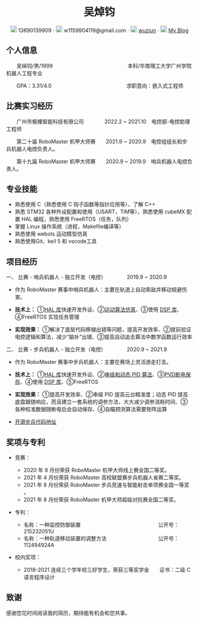  <center>
     <h1>吴焯钧</h1>
     <div>
         <span>
             <img src="assets/phone-solid.svg" width="18px">
             13690139909
         </span>
         ·
         <span>
             <img src="assets/envelope-solid.svg" width="18px">
             w1159904119@gmail.com
         </span>
         ·
         <span>
             <img src="assets/github-brands.svg" width="18px">
             <a href="https://github.com/wuzjun">wuzjun</a>
         </span>
         ·
         <span>
             <img src="assets/rss-solid.svg" width="18px">
             <a href="https://lapzjfit.site">My Blog</a>
         </span>
     </div>
 </center>

## 个人信息 

&emsp;&emsp;吴焯钧/男/1999&emsp;&emsp;&emsp;&emsp;&emsp;&emsp;&emsp;&emsp;&emsp;&emsp;&emsp;&emsp;&emsp;&emsp;&ensp;本科/华南理工大学广州学院机器人工程专业

&emsp;&emsp;GPA：3.31/4.0&emsp;&emsp;&emsp;&emsp;&emsp;&emsp;&emsp;&emsp;&emsp;&emsp;&emsp;&emsp;&emsp;&emsp;&ensp;求职意向：嵌入式工程师

## 比赛实习经历

&emsp;&emsp;广州市极臻智能科技有限公司&emsp;&emsp;&emsp;&emsp;2022.2 ~ 2021.10&ensp;&ensp;电控部-电控助理工程师

&emsp;&emsp;第二十届 RoboMaster 机甲大师赛&ensp;&ensp;&ensp;&ensp;2021.9 ~ 2020.9&emsp;电控组组长和步兵机器人电控负责人。

&emsp;&emsp;第十九届 RoboMaster 机甲大师赛&ensp;&ensp;&ensp;&ensp;2020.9 ~ 2019.9&emsp;哨兵机器人电控负责人。

## 专业技能

- 熟悉使用 C（熟悉使用 C 钩子函数等指针应用等），了解 C++
- 熟悉 STM32 各种外设配置和使用（USART，TIM等），熟悉使用 cubeMX 配置 HAL 编程，熟悉使用 FreeRTOS（任务，队列）
- 掌握 Linux 操作系统（进程，Makefile编译等）
- 熟悉使用 webots 运动模型仿真
- 熟悉使用Git、keil 5 和 vscode工具

## 项目经历

一、 比赛 - 哨兵机器人 - 独立开发（电控）&emsp;&emsp;&emsp;&emsp;2019.9 ~ 2020.9

- 作为 RoboMaster 赛事中哨兵机器人：主要在轨道上自动索敌并移动规避伤害。

- **技术上：** ①[HAL 库](https://lapzjfit.site/post/cubeMX%2FcubeMX%E5%BA%8F%E7%AB%A0)快速开发外设、②[运动算法仿真](https://github.com/wuzjun/2020RM_Sentry)、③使用 [DSP 库](https://lapzjfit.site/post/cubeMX%2FcubeMX-DSP%2FDSP)、④FreeRTOS 实现任务管理

- **实现效果：** ①解决了底层代码移植出错等问题，提高开发效率、②提前验证电控逻辑和算法，减少“脑补”出错、③提高自动追击算法中数学函数运行效率

二、 比赛 - 步兵机器人 - 独立开发（电控）&emsp;&emsp;&emsp;&emsp;2020.9 ~ 2021.9

- 作为 RoboMaster 赛事中步兵机器人：主要在赛场上灵活游走打击。

- **技术上：** ①[HAL 库](https://lapzjfit.site/post/cubeMX%2FcubeMX%E5%BA%8F%E7%AB%A0)快速开发外设、②[串级和动态 PID 算法](https://lapzjfit.site/post/Algorithm%2FAll_PID%2FPID)、③[PVD断电保存](https://lapzjfit.site/post/cubeMX%2FcubeMX-PWR)、④使用 [DSP 库](https://lapzjfit.site/post/cubeMX%2FcubeMX-DSP%2FDSP)、⑤FreeRTOS

- **实现效果：** ①提高开发效率、②串级 PID 提高云台精准度；动态 PID 提高底盘跟随响应，而且建立一套系统的调参方法，大大减少调参消耗时间、③各种校准数据随断电后会自动保存、④自瞄预测算法需要矩阵运算

- [开源步兵代码地址](https://github.com/wuzjun/2021RM_Infantry)

## 奖项与专利

- 竞赛：
    - 2020 年 8 月份荣获 RoboMaster 机甲大师线上赛全国二等奖。
    - 2021 年 4 月份荣获 RoboMaster 高校联盟赛步兵机器人省赛二等奖。
    - 2021 年 8 月份荣获 RoboMaster 步兵竞速与智能射击单项赛全国一等奖 。
    - 2021 年 8 月份荣获 RoboMaster 机甲大师超级对抗赛全国二等奖。
- 专利：

    - 名称：一种监控防御装置&emsp;&emsp;&emsp;&emsp;&emsp;&emsp;&emsp;&emsp;&emsp;&emsp;&emsp;&emsp;&emsp;&emsp;&emsp;公开号：215232051U
    - 名称：一种轨道移动装置的调整方法&emsp;&emsp;&emsp;&emsp;&emsp;&emsp;&emsp;&emsp;&emsp;&emsp;公开号：112494924A
- 校内奖项：
    - 2018-2021 连续三个学年校三好学生，荣获三等奖学金&emsp;&emsp;证书：二级 C 语言程序设计

## 致谢

感谢您花时间阅读我的简历，期待能有机会和您共事。